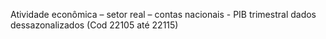 Atividade econômica – setor real – contas nacionais - PIB trimestral dados dessazonalizados (Cod 22105 até 22115)